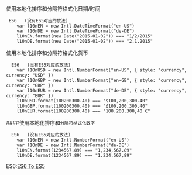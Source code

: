 使用本地化排序和分隔符格式化日期/时间
    
     ES6   (没有ES5对应的放法)
        var l10nEN = new Intl.DateTimeFormat("en-US")
        var l10nDE = new Intl.DateTimeFormat("de-DE")
        l10nEN.format(new Date("2015-01-02")) === "1/2/2015"
        l10nDE.format(new Date("2015-01-02")) === "2.1.2015"
        
使用本地化排序和分隔符格式化货币       
      
      ES6   (没有ES5对应的放法)  
        var l10nUSD = new Intl.NumberFormat("en-US", { style: "currency", currency: "USD" })
        var l10nGBP = new Intl.NumberFormat("en-GB", { style: "currency", currency: "GBP" })
        var l10nEUR = new Intl.NumberFormat("de-DE", { style: "currency", currency: "EUR" })
        l10nUSD.format(100200300.40) === "$100,200,300.40"
        l10nGBP.format(100200300.40) === "£100,200,300.40"
        l10nEUR.format(100200300.40) === "100.200.300,40 €"
        
 
####使用本地化排序和`分隔符格式化数字 `  
      
      ES6   (没有ES5对应的放法)         
        var l10nEN = new Intl.NumberFormat("en-US")
        var l10nDE = new Intl.NumberFormat("de-DE")
        l10nEN.format(1234567.89) === "1,234,567.89"
        l10nDE.format(1234567.89) === "1.234.567,89"
        
        
        
ES6:[ES6 To ES5](http://es6-features.org/)        
      